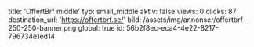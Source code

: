 title: 'OffertBrf middle'
typ: small_middle
aktiv: false
views: 0
clicks: 87
destination_url: 'https://offertbrf.se/'
bild: /assets/img/annonser/offertbrf-250-250-banner.png
global: true
id: 56b2f8ec-eca4-4e22-8217-796734e1ed14
